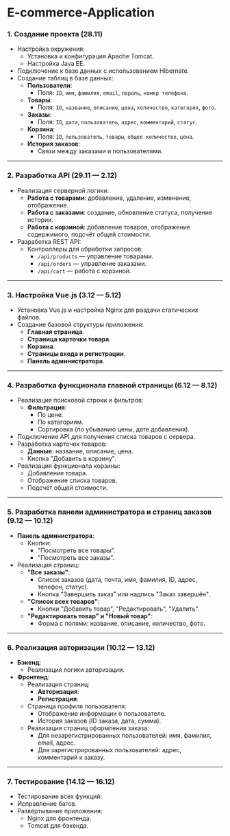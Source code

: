 # E-commerce-Application



### 1. Создание проекта (28.11)
- Настройка окружения:
  - Установка и конфигурация Apache Tomcat.
  - Настройка Java EE.
- Подключение к базе данных с использованием Hibernate.
- Создание таблиц в базе данных:
  - **Пользователи**:
    - Поля: `ID`, `имя`, `фамилия`, `email`, `пароль`, `номер телефона`.
  - **Товары**:
    - Поля: `ID`, `название`, `описание`, `цена`, `количество`, `категория`, `фото`.
  - **Заказы**:
    - Поля: `ID`, `дата`, `пользователь`, `адрес`, `комментарий`, `статус`.
  - **Корзина**:
    - Поля: `ID`, `пользователь`, `товары`, `общее количество`, `цена`.
  - **История заказов**:
    - Связи между заказами и пользователями.

---

### 2. Разработка API (29.11 — 2.12)
- Реализация серверной логики:
  - **Работа с товарами**: добавление, удаление, изменение, отображение.
  - **Работа с заказами**: создание, обновление статуса, получение истории.
  - **Работа с корзиной**: добавление товаров, отображение содержимого, подсчёт общей стоимости.
- Разработка REST API:
  - Контроллеры для обработки запросов:
    - `/api/products` — управление товарами.
    - `/api/orders` — управление заказами.
    - `/api/cart` — работа с корзиной.

---

### 3. Настройка Vue.js (3.12 — 5.12)
- Установка Vue.js и настройка Nginx для раздачи статических файлов.
- Создание базовой структуры приложения:
  - **Главная страница**.
  - **Страница карточки товара**.
  - **Корзина**.
  - **Страницы входа и регистрации**.
  - **Панель администратора**.

---

### 4. Разработка функционала главной страницы (6.12 — 8.12)
- Реализация поисковой строки и фильтров:
  - **Фильтрация**:
    - По цене.
    - По категориям.
    - Сортировка (по убыванию цены, дате добавления).
- Подключение API для получения списка товаров с сервера.
- Разработка карточек товаров:
  - **Данные**: название, описание, цена.
  - Кнопка "Добавить в корзину".
- Реализация функционала корзины:
  - Добавление товара.
  - Отображение списка товаров.
  - Подсчёт общей стоимости.

---

### 5. Разработка панели администратора и страниц заказов (9.12 — 10.12)
- **Панель администратора**:
  - Кнопки:
    - "Посмотреть все товары".
    - "Посмотреть все заказы".
- Реализация страниц:
  - **"Все заказы"**:
    - Список заказов (дата, почта, имя, фамилия, ID, адрес, телефон, статус).
    - Кнопка "Завершить заказ" или надпись "Заказ завершён".
  - **"Список всех товаров"**:
    - Кнопки "Добавить товар", "Редактировать", "Удалить".
  - **"Редактировать товар" и "Новый товар"**:
    - Форма с полями: название, описание, количество, фото.

---

### 6. Реализация авторизации (10.12 — 13.12)
- **Бэкенд**:
  - Реализация логики авторизации.
- **Фронтенд**:
  - Реализация страниц:
    - **Авторизация**:
    - **Регистрация**:
  - Страница профиля пользователя:
    - Отображение информации о пользователе.
    - История заказов (ID заказа, дата, сумма).
  - Реализация страниц оформления заказа:
    - Для незарегистрированных пользователей: имя, фамилия, email, адрес.
    - Для зарегистрированных пользователей: адрес, комментарий к заказу.

---

### 7. Тестирование (14.12 — 16.12)
- Тестирование всех функций:
- Исправление багов.
- Развёртывание приложения:
  - Nginx для фронтенда.
  - Tomcat для бэкенда.
